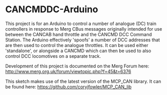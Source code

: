 # CANCMDDC-Arduino

This project is for an Arduino to control a number of analogue (DC) train controllers 
in response to Merg CBus messages originally intended for use between the CANCAB hand 
throttle and the CANCMD DCC Command Station. The Arduino effectively 'spoofs' a number
of DCC addresses that are then used to control the analogue throttles. It can be used
either 'standalone', or alongside a CANCMD which can then be used to also control DCC
locomotives on a separate track.

Development of this project is documented on the Merg Forum here:
     http://www.merg.org.uk/forum/viewtopic.php?f=45&t=6376

This sketch makes use of the latest version of the MCP_CAN library. It can be found here:
     https://github.com/coryjfowler/MCP_CAN_lib

